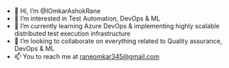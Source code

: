 - 👋 Hi, I’m @IOmkarAshokRane
- 👀 I’m interested in Test Automation, DevOps & ML 
- 🌱 I’m currently learning Azure DevOps & implementing highly scalable distributed test execution infrastructure
- 💞️ I’m looking to collaborate on everything related to Quality assurance, DevOps & ML
- 📫 You to reach me at raneomkar345@gmail.com

<!---
IOmkarAshokRane/IOmkarAshokRane is a ✨ special ✨ repository because its `README.md` (this file) appears on your GitHub profile.
You can click the Preview link to take a look at your changes.
--->
